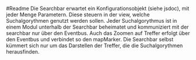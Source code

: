 #Readme
Die Searchbar erwartet ein Konfigurationsobjekt (siehe jsdoc), mit jeder Menge Parametern. Diese steuern in der view, welche Suchalgorythmen genutzt werden sollen. Jeder Suchalgorythmus ist in einem Modul unterhalb der Searchbar beheimatet und kommuniziert mit der searchbar nur über den Eventbus. 
Auch das Zoomen auf Treffer erfolgt über den Eventbus und verbindet so den mapMarker.
Die Searchbar selbst kümmert sich nur um das Darstellen der Treffer, die die Suchalgorythmen herausfinden.